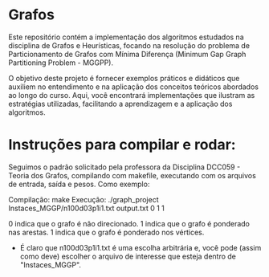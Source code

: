 # Grafos
Este repositório contém a implementação dos algoritmos estudados na disciplina de Grafos e Heurísticas, focando na resolução do problema de Particionamento de Grafos com Mínima Diferença (Minimum Gap Graph Partitioning Problem - MGGPP).

O objetivo deste projeto é fornecer exemplos práticos e didáticos que auxiliem no entendimento e na aplicação dos conceitos teóricos abordados ao longo do curso. Aqui, você encontrará implementações que ilustram as estratégias utilizadas, facilitando a aprendizagem e a aplicação dos algoritmos.

# Instruções para compilar e rodar:

Seguimos o padrão solicitado pela professora da Disciplina DCC059 - Teoria dos Grafos,
compilando com makefile, executando com os arquivos de entrada, saída e pesos. Como exemplo:

Compilação: make
Execução: ./graph_project Instaces_MGGP/n100d03p1i1.txt output.txt 0 1 1

0 indica que o grafo é não direcionado.
1 indica que o grafo é ponderado nas arestas.
1 indica que o grafo é ponderado nos vértices.

- É claro que n100d03p1i1.txt é uma escolha arbitrária e, você pode (assim como deve) escolher o arquivo de interesse que esteja dentro de "Instaces_MGGP".

